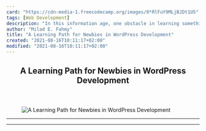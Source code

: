 ```yaml
---
card: "https://cdn-media-1.freecodecamp.org/images/0*RlFuY9MLjBJDt1U5"
tags: [Web Development]
description: "In this information age, one obstacle in learning something n"
author: "Milad E. Fahmy"
title: "A Learning Path for Newbies in WordPress Development"
created: "2021-08-16T10:11:17+02:00"
modified: "2021-08-16T10:11:17+02:00"
---
```

<div class="site-wrapper">
<main id="site-main" class="site-main outer">
<div class="inner">
<article class="post-full post tag-web-development tag-wordpress tag-learning tag-tech tag-design tag-javascript tag-js tag-html5 tag-css3 tag-wordpress-theme tag-wordpress-plugins tag-bootstrap tag-php tag-react tag-jquery tag-gulp tag-grunt tag-sass tag-frontend ">
<header class="post-full-header">
<h1 class="post-full-title">A Learning Path for Newbies in WordPress Development</h1>
</header>
<figure class="post-full-image">
<picture>
<source media="(max-width: 700px)" sizes="1px" srcset="data:image/gif;base64,R0lGODlhAQABAIAAAAAAAP///yH5BAEAAAAALAAAAAABAAEAAAIBRAA7 1w">
<source media="(min-width: 701px)" sizes="(max-width: 800px) 400px,
(max-width: 1170px) 700px,
1400px" srcset="https://cdn-media-1.freecodecamp.org/images/0*RlFuY9MLjBJDt1U5 300w,
https://cdn-media-1.freecodecamp.org/images/0*RlFuY9MLjBJDt1U5 600w,
https://cdn-media-1.freecodecamp.org/images/0*RlFuY9MLjBJDt1U5 1000w,
https://cdn-media-1.freecodecamp.org/images/0*RlFuY9MLjBJDt1U5 2000w">
<img onerror="this.style.display='none'" src="https://cdn-media-1.freecodecamp.org/images/0*RlFuY9MLjBJDt1U5" alt="A Learning Path for Newbies in WordPress Development">
</picture>
</figure>
<section class="post-full-content">
<div class="post-content">
</div>
<hr>
<hr>
</section>
</article>
</div>
</main>
</div>
<!-- Google Tag Manager (noscript) -->
<!-- End Google Tag Manager (noscript) -->

